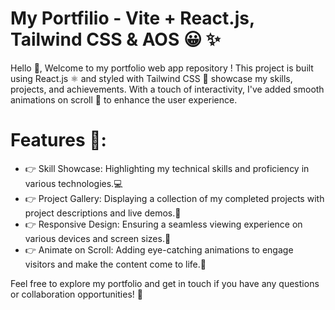 #  My Portfilio - Vite + React.js, Tailwind CSS & AOS 😀 ✨

Hello 👋, Welcome to my portfolio web app repository ! This project is built using React.js ⚛️ and styled with Tailwind CSS 🎨 showcase my skills, projects, and achievements. With a touch of interactivity, I've added smooth animations on scroll 🔄 to enhance the user experience.

 

# Features 🚀:

- 👉 Skill Showcase: Highlighting my technical skills and proficiency in various technologies.💻
- 👉 Project Gallery: Displaying a collection of my completed projects with project descriptions and live demos.📂  
- 👉 Responsive Design: Ensuring a seamless viewing experience on various devices and screen sizes.📱
- 👉 Animate on Scroll: Adding eye-catching animations to engage visitors and make the content come to life.🌟


Feel free to explore my portfolio and get in touch if you have any questions or collaboration opportunities! 📩



